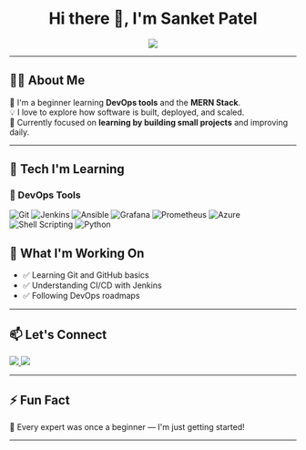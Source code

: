 <h1 align="center">Hi there 👋, I'm Sanket Patel</h1>

<p align="center">
  <img src="https://readme-typing-svg.demolab.com/?lines=Aspiring+DevOps+Engineer;Learning+MERN+Stack+Development;Building+Projects+Step-by-Step&center=true&width=500&height=45" />
</p>

---

## 🧑‍💻 About Me

🌱 I'm a beginner learning **DevOps tools** and the **MERN Stack**.  
💡 I love to explore how software is built, deployed, and scaled.  
🎯 Currently focused on **learning by building small projects** and improving daily.

---

## 🚀 Tech I'm Learning

### 🔧 DevOps Tools

![Git](https://img.shields.io/badge/-Git-F05032?logo=git&logoColor=white&style=for-the-badge)
![Jenkins](https://img.shields.io/badge/-Jenkins-D24939?logo=jenkins&logoColor=white&style=for-the-badge)
![Ansible](https://img.shields.io/badge/-Ansible-EE0000?logo=ansible&logoColor=white&style=for-the-badge)
![Grafana](https://img.shields.io/badge/-Grafana-F46800?logo=grafana&logoColor=white&style=for-the-badge)
![Prometheus](https://img.shields.io/badge/-Prometheus-E6522C?logo=prometheus&logoColor=white&style=for-the-badge)
![Azure](https://img.shields.io/badge/-Azure-0078D4?logo=microsoft-azure&logoColor=white&style=for-the-badge)
![Shell Scripting](https://img.shields.io/badge/-Shell-4EAA25?logo=gnu-bash&logoColor=white&style=for-the-badge)
![Python](https://img.shields.io/badge/-Python-3776AB?logo=python&logoColor=white&style=for-the-badge)


## 🌱 What I'm Working On

- ✅ Learning Git and GitHub basics  
- ✅ Understanding CI/CD with Jenkins  
- ✅ Following DevOps roadmaps

---

## 📫 Let's Connect

<p>
  <a href="https://www.linkedin.com/in/sanketpatel9155/" target="_blank">
    <img src="https://img.shields.io/badge/LinkedIn-blue?logo=linkedin&style=for-the-badge" />
  </a>
  <a href="mailto:sanketpatel9155@gmail.com.com">
    <img src="https://img.shields.io/badge/Email-D14836?logo=gmail&logoColor=white&style=for-the-badge" />
  </a>
</p>

---

## ⚡ Fun Fact

🚀 Every expert was once a beginner — I'm just getting started!

---
